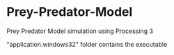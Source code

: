 # Prey-Predator-Model
Prey Predator Model simulation using Processing 3

"application.windows32" folder contains the executable
